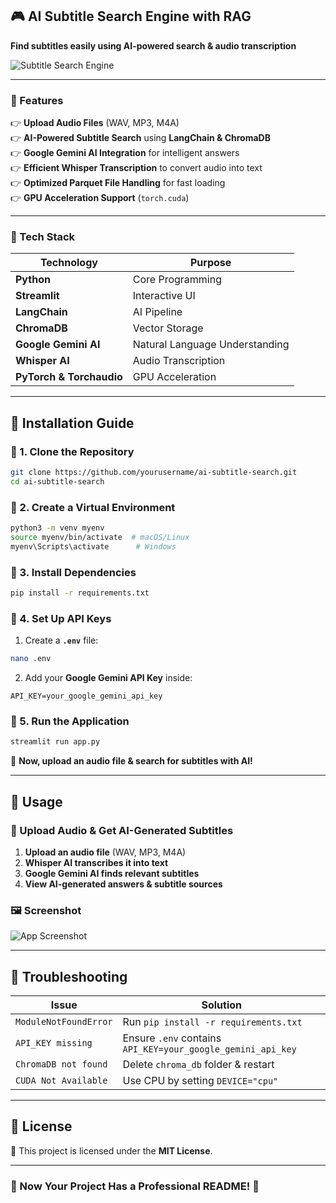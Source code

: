 ## **🎮 AI Subtitle Search Engine with RAG**
**Find subtitles easily using AI-powered search & audio transcription**  

![Subtitle Search Engine](https://via.placeholder.com/800x400?text=AI+Subtitle+Search+Engine)  

---

### **📌 Features**
👉 **Upload Audio Files** (WAV, MP3, M4A)  
👉 **AI-Powered Subtitle Search** using **LangChain & ChromaDB**  
👉 **Google Gemini AI Integration** for intelligent answers  
👉 **Efficient Whisper Transcription** to convert audio into text  
👉 **Optimized Parquet File Handling** for fast loading  
👉 **GPU Acceleration Support** (`torch.cuda`)  

---

### **📌 Tech Stack**
| **Technology** | **Purpose** |
|--------------|------------|
| **Python** | Core Programming |
| **Streamlit** | Interactive UI |
| **LangChain** | AI Pipeline |
| **ChromaDB** | Vector Storage |
| **Google Gemini AI** | Natural Language Understanding |
| **Whisper AI** | Audio Transcription |
| **PyTorch & Torchaudio** | GPU Acceleration |

---

## **🚀 Installation Guide**
### **🔹 1. Clone the Repository**
```bash
git clone https://github.com/yourusername/ai-subtitle-search.git
cd ai-subtitle-search
```

### **🔹 2. Create a Virtual Environment**
```bash
python3 -m venv myenv
source myenv/bin/activate  # macOS/Linux
myenv\Scripts\activate      # Windows
```

### **🔹 3. Install Dependencies**
```bash
pip install -r requirements.txt
```

### **🔹 4. Set Up API Keys**
1. Create a **`.env`** file:  
```bash
nano .env
```
2. Add your **Google Gemini API Key** inside:
```
API_KEY=your_google_gemini_api_key
```

### **🔹 5. Run the Application**
```bash
streamlit run app.py
```
💚 **Now, upload an audio file & search for subtitles with AI!**

---

## **📌 Usage**
### **🎤 Upload Audio & Get AI-Generated Subtitles**
1. **Upload an audio file** (WAV, MP3, M4A)  
2. **Whisper AI transcribes it into text**  
3. **Google Gemini AI finds relevant subtitles**  
4. **View AI-generated answers & subtitle sources**  

### **🖼️ Screenshot**
![App Screenshot](https://via.placeholder.com/800x400?text=App+Screenshot)

---

## **📌 Troubleshooting**
| **Issue** | **Solution** |
|-----------|-------------|
| `ModuleNotFoundError` | Run `pip install -r requirements.txt` |
| `API_KEY missing` | Ensure `.env` contains `API_KEY=your_google_gemini_api_key` |
| `ChromaDB not found` | Delete `chroma_db` folder & restart |
| `CUDA Not Available` | Use CPU by setting `DEVICE="cpu"` |



---

## **📌 License**
📝 This project is licensed under the **MIT License**.  

---

### **🚀 Now Your Project Has a Professional README! 🚀**

